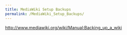 ```yaml
---
title: MediaWiki Setup Backups
permalink: /MediaWiki_Setup_Backups/
---
```


<http://www.mediawiki.org/wiki/Manual:Backing_up_a_wiki>
